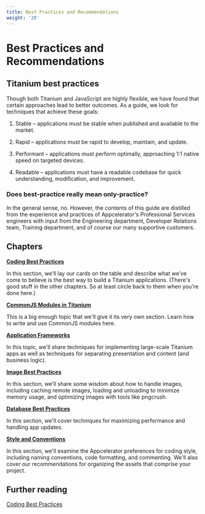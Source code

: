 ```yaml
---
title: Best Practices and Recommendations
weight: '20'
---
```


# Best Practices and Recommendations

## Titanium best practices

Though both Titanium and JavaScript are highly flexible, we have found that certain approaches lead to better outcomes. As a guide, we look for techniques that achieve these goals:

1. Stable – applications must be stable when published and available to the market.

2. Rapid – applications must be rapid to develop, maintain, and update.

3. Performant – applications must perform optimally, approaching 1:1 native speed on targeted devices.

4. Readable – applications must have a readable codebase for quick understanding, modification, and improvement.

### Does best-practice really mean only-practice?

In the general sense, no. However, the contents of this guide are distilled from the experience and practices of Appcelerator's Professional Services engineers with input from the Engineering department, Developer Relations team, Training department, and of course our many supportive customers.

## Chapters

**[Coding Best Practices](/guide/Titanium_SDK/Titanium_SDK_Guide/Best_Practices_and_Recommendations/Coding_Best_Practices/)**

In this section, we'll lay our cards on the table and describe what we've come to believe is the best way to build a Titanium applications. (There's good stuff in the other chapters. So at least circle back to them when you're done here.)

**[CommonJS Modules in Titanium](/guide/Titanium_SDK/Titanium_SDK_Guide/Best_Practices_and_Recommendations/CommonJS_Modules_in_Titanium/)**

This is a big enough topic that we'll give it its very own section. Learn how to write and use CommonJS modules here.

**[Application Frameworks](/guide/Titanium_SDK/Titanium_SDK_Guide/Best_Practices_and_Recommendations/Application_Frameworks/)**

In this topic, we'll share techniques for implementing large-scale Titanium apps as well as techniques for separating presentation and content (and business logic).

**[Image Best Practices](/guide/Titanium_SDK/Titanium_SDK_Guide/Best_Practices_and_Recommendations/Image_Best_Practices/)**

In this section, we'll share some wisdom about how to handle images, including caching remote images, loading and unloading to minimize memory usage, and optimizing images with tools like pngcrush.

**[Database Best Practices](/guide/Titanium_SDK/Titanium_SDK_How-tos/Working_with_Local_Data_Sources/Working_with_a_SQLite_Database/#best-practices)**

In this section, we'll cover techniques for maximizing performance and handling app updates.

**[Style and Conventions](/guide/Titanium_SDK/Titanium_SDK_Guide/Best_Practices_and_Recommendations/Style_and_Conventions/)**

In this section, we'll examine the Appcelerator preferences for coding style, including naming conventions, code formatting, and commenting. We'll also cover our recommendations for organizing the assets that comprise your project.

## Further reading

[Coding Best Practices](/guide/Titanium_SDK/Titanium_SDK_Guide/Best_Practices_and_Recommendations/Coding_Best_Practices/)
